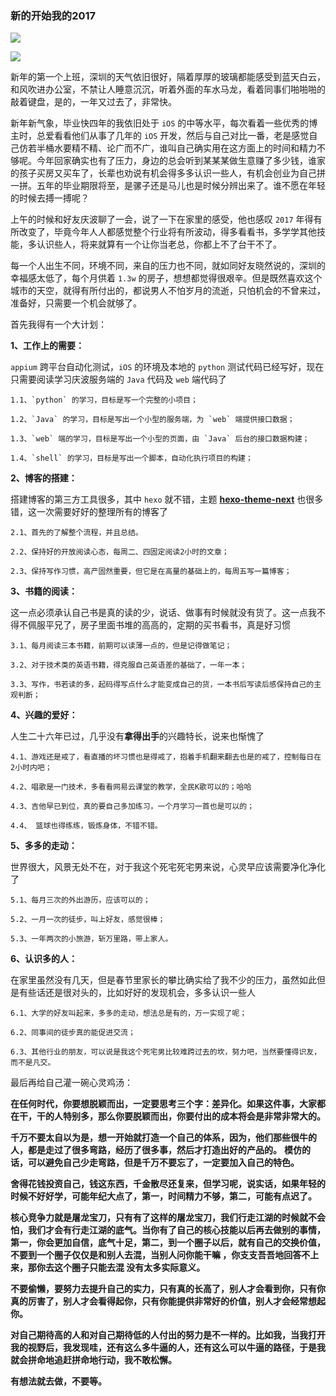 ### 新的开始我的2017

![](http://7xqhx8.com1.z0.glb.clouddn.com/深圳科兴科学园.JPG) 

![](http://7xqhx8.com1.z0.glb.clouddn.com/房多多.JPG) 



新年的第一个上班，深圳的天气依旧很好，隔着厚厚的玻璃都能感受到蓝天白云，和风吹进办公室，不禁让人睡意沉沉，听着外面的车水马龙，看着同事们啪啪啪的敲着键盘，是的，一年又过去了，非常快。

新年新气象，毕业快四年的我依旧处于 `iOS` 的中等水平，每次看着一些优秀的博主时，总爱看看他们从事了几年的 `iOS` 开发，然后与自己对比一番，老是感觉自己仿若半桶水要精不精、论广而不广，谁叫自己确实用在这方面上的时间和精力不够呢。今年回家确实也有了压力，身边的总会听到某某某做生意赚了多少钱，谁家的孩子买房又买车了，长辈也劝说有机会得多多认识一些人，有机会创业为自己拼一拼。五年的毕业期限将至，是骡子还是马儿也是时候分辨出来了。谁不愿在年轻的时候去搏一搏呢？

上午的时候和好友庆波聊了一会，说了一下在家里的感受，他也感叹 `2017` 年得有所改变了，毕竟今年人人都感觉整个行业将有所波动，得多看看书，多学学其他技能，多认识些人，将来就算有一个让你当老总，你都上不了台干不了。

每一个人出生不同，环境不同，来自的压力也不同，就如同好友晓然说的，深圳的幸福感太低了，每个月供着 `1.3w` 的房子，想想都觉得很艰辛。但是既然喜欢这个城市的天空，就得有所付出的，都说男人不怕岁月的流逝，只怕机会的不曾来过，准备好，只需要一个机会就够了。



首先我得有一个大计划：

**1、工作上的需要：**

 `appium` 跨平台自动化测试，`iOS` 的环境及本地的 `python` 测试代码已经写好，现在只需要阅读学习庆波服务端的 `Java` 代码及 `web` 端代码了

```
1.1、`python` 的学习，目标是写一个完整的小项目；

1.2、`Java` 的学习，目标是写出一个小型的服务端，为 `web` 端提供接口数据；

1.3、`web` 端的学习，目标是写出一个小型的页面，由 `Java` 后台的接口数据构建；

1.4、`shell` 的学习，目标是写出一个脚本，自动化执行项目的构建；
```



**2、博客的搭建：**

搭建博客的第三方工具很多，其中 `hexo` 就不错，主题 [**hexo-theme-next**](https://github.com/iissnan/hexo-theme-next) 也很多错，这一次需要好好的整理所有的博客了

```
2.1、首先的了解整个流程，并且总结。

2.2、保持好的开放阅读心态，每周二、四固定阅读2小时的文章；

2.3、保持写作习惯，高产固然重要，但它是在高量的基础上的，每周五写一篇博客；
```



**3、书籍的阅读：**

这一点必须承认自己书是真的读的少，说话、做事有时候就没有货了。这一点我不得不佩服平兄了，房子里面书堆的高高的，定期的买书看书，真是好习惯

```
3.1、每月阅读三本书籍，前期可以读薄一点的，但是记得做笔记；

3.2、对于技术类的英语书籍，得克服自己英语差的基础了，一年一本；

3.3、写作，书若读的多，起码得写点什么才能变成自己的货，一本书后写读后感保持自己的主观判断；
```



**4、兴趣的爱好：**

人生二十六年已过，几乎没有**拿得出手**的兴趣特长，说来也惭愧了

```
4.1、游戏还是戒了，看直播的坏习惯也是得戒了，抱着手机翻来翻去也是的戒了，控制每日在2小时内吧；

4.2、唱歌是一门技术，多看看网易云课堂的教学，全民K歌可以的；哈哈

4.3、吉他早已到位，真的要自己多加练习，一个月学习一首也是可以的；

4.4、 篮球也得练练，锻炼身体，不错不错。
```



**5、多多的走动：**

世界很大，风景无处不在，对于我这个死宅死宅男来说，心灵早应该需要净化净化了

```
5.1、每月三次的外出游历，应该可以的；

5.2、一月一次的徒步，叫上好友，感觉很棒；

5.3、一年两次的小旅游，斩万里路，带上家人。
```



**6、认识多的人：**

在家里虽然没有几天，但是春节里家长的攀比确实给了我不少的压力，虽然如此但是有些话还是很对头的，比如好好的发现机会，多多认识一些人

```
6.1、大学的好友叫起来，多多的走动，想法总是有的，万一实现了呢；

6.2、同事间的徒步真的能促进交流；

6.3、其他行业的朋友，可以说是我这个死宅男比较难跨过去的坎，努力吧，当然要懂得识友，而不是凡交。
```





最后再给自己灌一碗心灵鸡汤：

**在任何时代，你要想脱颖而出，一定要思考三个字：差异化。如果这件事，大家都在干，干的人特别多，那么你要脱颖而出，你要付出的成本将会是非常非常大的。**

**千万不要太自以为是，想一开始就打造一个自己的体系，因为，他们那些很牛的人，都是走过了很多弯路，经历了很多事，然后才打造出好的产品的。**
**模仿的话，可以避免自己少走弯路，但是千万不要忘了，一定要加入自己的特色。**

**舍得花钱投资自己，钱这东西，千金散尽还复来，但学习呢，说实话，如果年轻的时候不好好学，可能年纪大点了，第一，时间精力不够，第二，可能有点迟了。**

**核心竞争力就是屠龙宝刀，只有有了这样的屠龙宝刀，我们行走江湖的时候就不会怕，我们才会有行走江湖的底气。当你有了自己的核心技能以后再去做别的事情，第一，你会更加自信，底气十足，第二，到一个圈子以后，就有自己的交换价值，不要到一个圈子仅仅是和别人去混，当别人问你能干嘛 ，你支支吾吾地回答不上来，那你去这个圈子只能去混 没有太多实际意义。**

**不要偷懒，要努力去提升自己的实力，只有真的长高了，别人才会看到你，只有你真的厉害了，别人才会看得起你，只有你能提供非常好的价值，别人才会经常想起你。**

**对自己期待高的人和对自己期待低的人付出的努力是不一样的。比如我，当我打开我的视野后，我发现哇，还有这么多牛逼的人，还有这么可以牛逼的路径，于是我就会拼命地追赶拼命地行动，我不敢松懈。**

**有想法就去做，不要等。**